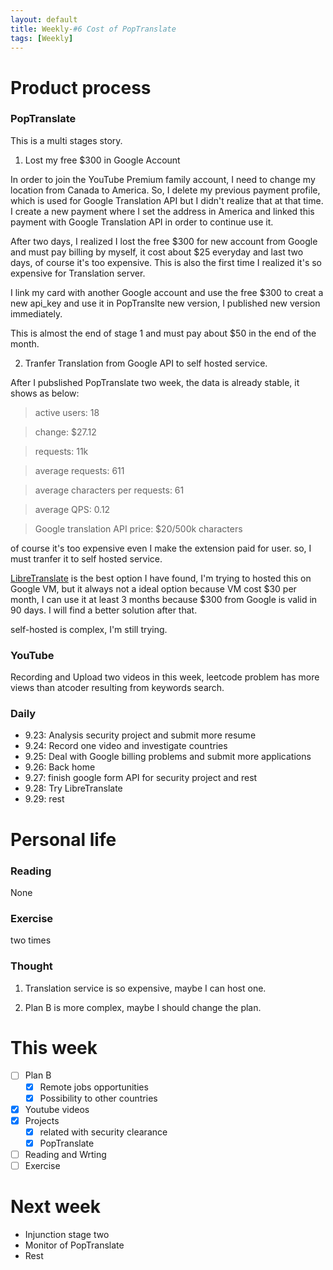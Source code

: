 ```yaml
---
layout: default
title: Weekly-#6 Cost of PopTranslate
tags: [Weekly]
---
```


# Product process

### PopTranslate

This is a multi stages story.

1) Lost my free $300 in Google Account

In order to join the YouTube Premium family account, I need to change my location from Canada to America. So, I delete my previous payment profile, which is used for Google Translation API but I didn't realize that at that time. I create a new payment where I set the address in America and linked this payment with Google Translation API in order to continue use it.

After two days, I realized I lost the free $300 for new account from Google and must pay billing by myself, it cost about $25 everyday and last two days, of course it's too expensive. This is also the first time I realized it's so expensive for Translation server.

I link my card with another Google account and use the free $300 to creat a new api_key and use it in PopTranslte new version, I published new version immediately.

This is almost the end of stage 1 and must pay about $50 in the end of the month.

2) Tranfer Translation from Google API to self hosted service.

After I pubslished PopTranslate two week, the data is already stable, it shows as below:

> active users: 18

> change: $27.12

> requests: 11k

> average requests: 611

> average characters per requests: 61

> average QPS: 0.12

> Google translation API price: $20/500k characters

of course it's too expensive even I make the extension paid for user. so, I must tranfer it to self hosted service. 

[LibreTranslate](https://github.com/LibreTranslate/LibreTranslate) is the best option I have found, I'm trying to hosted this on Google VM, but it always not a ideal option because VM cost $30 per month, I can use it at least 3 months because $300 from Google is valid in 90 days. I will find a better solution after that.

self-hosted is complex, I'm still trying.

### YouTube

Recording and Upload two videos in this week, leetcode problem has more views than atcoder resulting from keywords search.

### Daily
+ 9.23: Analysis security project and submit more resume
+ 9.24: Record one video and investigate countries
+ 9.25: Deal with Google billing problems and submit more applications
+ 9.26: Back home
+ 9.27: finish google form API for security project and rest
+ 9.28: Try LibreTranslate
+ 9.29: rest

# Personal life

### Reading

None

### Exercise

two times

### Thought

1) Translation service is so expensive, maybe I can host one.

2) Plan B is more complex, maybe I should change the plan.

# This week

- [ ] Plan B
    - [x] Remote jobs opportunities
    - [x] Possibility to other countries
- [x] Youtube videos
- [x] Projects
    - [x] related with security clearance
    - [x] PopTranslate
- [ ] Reading and Wrting
- [ ] Exercise

# Next week

+ Injunction stage two
+ Monitor of PopTranslate
+ Rest

